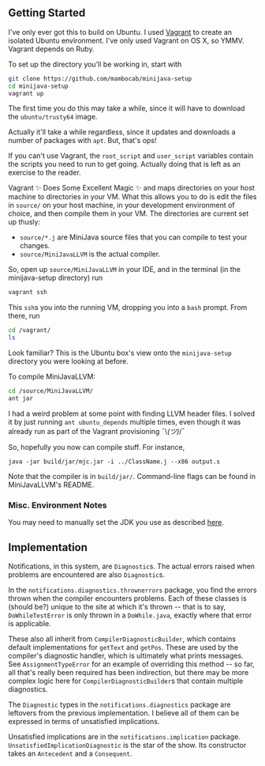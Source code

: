 ## Getting Started

I've only ever got this to build on Ubuntu. I used [Vagrant][vagrant] to create an isolated Ubuntu environment. I've only used Vagrant on OS X, so YMMV. Vagrant depends on Ruby.

To set up the directory you'll be working in, start with

```sh
git clone https://github.com/mambocab/minijava-setup
cd minijava-setup
vagrant up
```

The first time you do this may take a while, since it will have to download the `ubuntu/trusty64` image.

Actually it'll take a while regardless, since it updates and downloads a number of packages with `apt`. But, that's ops!

If you can't use Vagrant, the `root_script` and `user_script` variables contain the scripts you need to run to get going. Actually doing that is left as an exercise to the reader.

Vagrant ✨ Does Some Excellent Magic ✨ and maps directories on your host machine to directories in your VM. What this allows you to do is edit the files in `source/` on your host machine, in your development environment of choice, and then compile them in your VM. The directories are current set up thusly:

- `source/*.j` are MiniJava source files that you can compile to test your changes.
- `source/MiniJavaLLVM` is the actual compiler.

So, open up `source/MiniJavaLLVM` in your IDE, and in the terminal (in the minijava-setup directory) run 

```sh
vagrant ssh
```

This `ssh`s you into the running VM, dropping you into a `bash` prompt. From there, run

```sh
cd /vagrant/
ls
```

Look familiar? This is the Ubuntu box's view onto the `minijava-setup` directory you were looking at before.

To compile MiniJavaLLVM:

```sh
cd /source/MiniJavaLLVM/
ant jar
```

I had a weird problem at some point with finding LLVM header files. I solved it by just running `ant ubuntu_depends` multiple times, even though it was already run as part of the Vagrant provisioning ¯\\_(ツ)_/¯

So, hopefully you now can compile stuff. For instance,

```
java -jar build/jar/mjc.jar -i ../ClassName.j --x86 output.s
```

Note that the compiler is in `build/jar/`. Command-line flags can be found in MiniJavaLLVM's README.

### Misc. Environment Notes

You may need to manually set the JDK you use as described [here](https://help.ubuntu.com/community/Java#Choosing_the_default_Java_to_use).

## Implementation

Notifications, in this system, are `Diagnostic`s. The actual errors raised when problems are encountered are also `Diagnostic`s.

In the `notifications.diagnostics.thrownerrors` package, you find the errors thrown when the compiler encounters problems. Each of these classes is (should be?) unique to the site at which it's thrown -- that is to say, `DoWhileTestError` is only thrown in a `DoWhile.java`, exactly where that error is applicable.

These also all inherit from `CompilerDiagnosticBuilder`, which contains default implementations for `getText` and `getPos`. These are used by the compiler's diagnostic handler, which is ultimately what prints messages. See `AssignmentTypeError` for an example of overriding this method -- so far, all that's really been required has been indirection, but there may be more complex logic here for `CompilerDiagnosticBuilder`s that contain multiple diagnostics.

The `Diagnostic` types in the `notifications.diagnostics` package are leftovers from the previous implementation. I believe all of them can be expressed in terms of unsatisfied implications.

Unsatisfied implications are in the `notifications.implication` package. `UnsatisfiedImplicationDiagnostic` is the star of the show. Its constructor takes an `Antecedent` and a `Consequent`.

[vagrant]: https://www.vagrantup.com/
[vagrantfile]: https://github.com/mambocab/minijava-setup/blob/master/Vagrantfile
